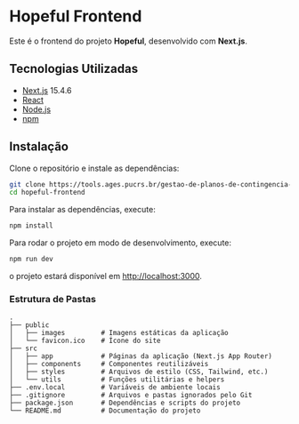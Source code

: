 # Hopeful Frontend

Este é o frontend do projeto **Hopeful**, desenvolvido com **Next.js**.

##  Tecnologias Utilizadas
- [Next.js](https://nextjs.org/) 15.4.6
- [React](https://react.dev/)
- [Node.js](https://nodejs.org/)
- [npm](https://www.npmjs.com/)

##  Instalação

Clone o repositório e instale as dependências:

```bash
git clone https://tools.ages.pucrs.br/gestao-de-planos-de-contingencia-em-desastres/hopeful-frontend.git
cd hopeful-frontend
```
Para instalar as dependências, execute:

```bash
npm install
```
Para rodar o projeto em modo de desenvolvimento, execute:

```bash
npm run dev
```

o projeto estará disponível em [http://localhost:3000](http://localhost:3000).


### Estrutura de Pastas
```plaintext
.
├── public
│   ├── images         # Imagens estáticas da aplicação
│   └── favicon.ico    # Ícone do site
├── src
│   ├── app            # Páginas da aplicação (Next.js App Router)
│   ├── components     # Componentes reutilizáveis
│   ├── styles         # Arquivos de estilo (CSS, Tailwind, etc.)
│   └── utils          # Funções utilitárias e helpers
├── .env.local         # Variáveis de ambiente locais
├── .gitignore         # Arquivos e pastas ignorados pelo Git
├── package.json       # Dependências e scripts do projeto
└── README.md          # Documentação do projeto

```